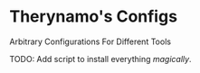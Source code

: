 # Therynamo's Configs

Arbitrary Configurations For Different Tools

TODO: Add script to install everything *magically*.
